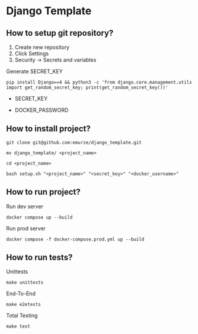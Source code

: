 # Django Template

## How to setup git repository?

1. Create new repository
2. Click Settings
3. Security -> Secrets and variables

Generate SECRET_KEY
```
pip install Django==4 && python3 -c 'from django.core.management.utils import get_random_secret_key; print(get_random_secret_key())'
```

- SECRET_KEY

- DOCKER_PASSWORD


## How to install project?

```
git clone git@github.com:emurze/django_template.git
```

```
mv django_template/ <project_name>
```

```
cd <project_name>
```

```
bash setup.sh "<project_name>" "<secret_key>" "<docker_username>"
```

## How to run project?

Run dev server

```
docker compose up --build
```

Run prod server

```
docker compose -f docker-compose.prod.yml up --build
```


## How to run tests?

Unittests
```
make unittests
```

End-To-End
```
make e2etests
```

Total Testing
```
make test
```
